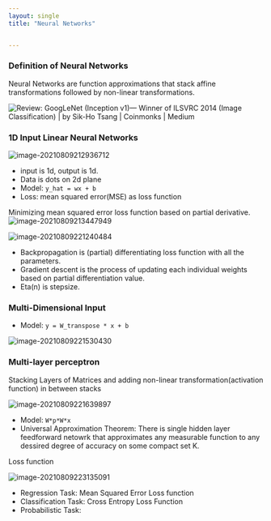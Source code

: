 ```yaml
---
layout: single
title: "Neural Networks"


---
```


### Definition of Neural Networks

Neural Networks are function approximations that stack affine transformations followed by non-linear transformations. 

![Review: GoogLeNet (Inception v1)— Winner of ILSVRC 2014 (Image  Classification) | by Sik-Ho Tsang | Coinmonks | Medium](https://miro.medium.com/max/5176/1*ZFPOSAted10TPd3hBQU8iQ.png)

### 1D Input Linear Neural Networks

![image-20210809212936712](../assets/images/2021-08-09-Neural-Networks/image-20210809212936712.png)

- input is 1d, output is 1d.
- Data is dots on 2d plane
- Model: `y_hat = wx + b`
- Loss: mean squared error(MSE) as loss function

Minimizing mean squared error loss function based on partial derivative. ![image-20210809213447949](../assets/images/2021-08-09-Neural-Networks/image-20210809213447949.png)

![image-20210809221240484](../assets/images/2021-08-09-Neural-Networks/image-20210809221240484.png)

- Backpropagation is (partial) differentiating loss function with all the parameters. 
- Gradient descent is the process of updating each individual weights based on partial differentiation value. 
- Eta(n) is stepsize. 

### Multi-Dimensional Input

- Model: `y = W_transpose * x + b`

![image-20210809221530430](../assets/images/2021-08-09-Neural-Networks/image-20210809221530430.png)

### Multi-layer perceptron

Stacking Layers of Matrices and adding non-linear transformation(activation function) in between stacks

![image-20210809221639897](../assets/images/2021-08-09-Neural-Networks/image-20210809221639897.png)

- Model: `W*p*W*x`
- Universal Approximation Theorem: There is single hidden layer feedforward netowrk that approximates any measurable function to any dessired degree of accuracy on some compact set K.

Loss function

![image-20210809223135091](../assets/images/2021-08-09-Neural-Networks/image-20210809223135091.png)

- Regression Task: Mean Squared Error Loss function
- Classification Task: Cross Entropy Loss Function
- Probabilistic Task: 

